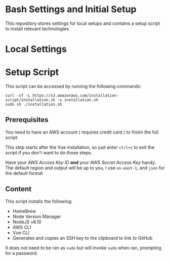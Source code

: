 # Bash Settings and Initial Setup

This repository stores settings for local setups and contains a setup script to install relevant technologies

# Local Settings



# Setup Script

This script can be accessed by running the following commands:
```
curl -sf -L https://s3.amazonaws.com/installation-script/installation.sh -o installation.sh
sudo sh ./installation.sh
```

## Prerequisites
You need to have an AWS account ( requires credit card ) to finish the full script. 

This step starts after the Vue installation, so just enter `ctrl+c` to exit the script if you don't want to do those steps.

Have your *AWS Access Key ID* **and** your *AWS Secret Access Key* handy. The default region and output will be up to you, I use `us-east-1`, and `json` for the default format

## Content
This script installs the following:

- HomeBrew
- Node Version Manager
- NodeJS v8.10
- AWS CLI
- Vue CLI
- Generates and copies an SSH key to the clipboard to link to GitHub

It does not need to be ran as `sudo` but will invoke `sudo` when ran, prompting for a password.










